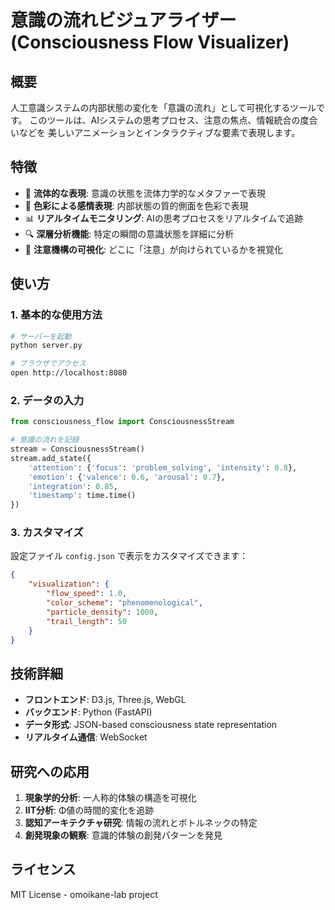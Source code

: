 # 意識の流れビジュアライザー (Consciousness Flow Visualizer)

## 概要

人工意識システムの内部状態の変化を「意識の流れ」として可視化するツールです。
このツールは、AIシステムの思考プロセス、注意の焦点、情報統合の度合いなどを
美しいアニメーションとインタラクティブな要素で表現します。

## 特徴

- 🌊 **流体的な表現**: 意識の状態を流体力学的なメタファーで表現
- 🎨 **色彩による感情表現**: 内部状態の質的側面を色彩で表現
- 📊 **リアルタイムモニタリング**: AIの思考プロセスをリアルタイムで追跡
- 🔍 **深層分析機能**: 特定の瞬間の意識状態を詳細に分析
- 🎯 **注意機構の可視化**: どこに「注意」が向けられているかを視覚化

## 使い方

### 1. 基本的な使用方法

```bash
# サーバーを起動
python server.py

# ブラウザでアクセス
open http://localhost:8080
```

### 2. データの入力

```python
from consciousness_flow import ConsciousnessStream

# 意識の流れを記録
stream = ConsciousnessStream()
stream.add_state({
    'attention': {'focus': 'problem_solving', 'intensity': 0.8},
    'emotion': {'valence': 0.6, 'arousal': 0.7},
    'integration': 0.85,
    'timestamp': time.time()
})
```

### 3. カスタマイズ

設定ファイル `config.json` で表示をカスタマイズできます：

```json
{
    "visualization": {
        "flow_speed": 1.0,
        "color_scheme": "phenomenological",
        "particle_density": 1000,
        "trail_length": 50
    }
}
```

## 技術詳細

- **フロントエンド**: D3.js, Three.js, WebGL
- **バックエンド**: Python (FastAPI)
- **データ形式**: JSON-based consciousness state representation
- **リアルタイム通信**: WebSocket

## 研究への応用

1. **現象学的分析**: 一人称的体験の構造を可視化
2. **IIT分析**: Φ値の時間的変化を追跡
3. **認知アーキテクチャ研究**: 情報の流れとボトルネックの特定
4. **創発現象の観察**: 意識的体験の創発パターンを発見

## ライセンス

MIT License - omoikane-lab project